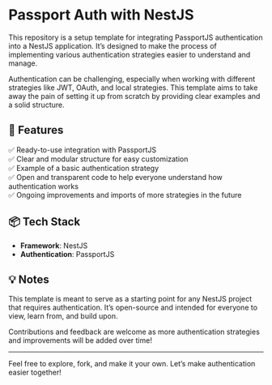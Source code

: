 # Passport Auth with NestJS

This repository is a setup template for integrating PassportJS authentication into a NestJS application. It’s designed to make the process of implementing various authentication strategies easier to understand and manage.

Authentication can be challenging, especially when working with different strategies like JWT, OAuth, and local strategies. This template aims to take away the pain of setting it up from scratch by providing clear examples and a solid structure.

## 🚀 Features
✅ Ready-to-use integration with PassportJS  
✅ Clear and modular structure for easy customization  
✅ Example of a basic authentication strategy  
✅ Open and transparent code to help everyone understand how authentication works  
✅ Ongoing improvements and imports of more strategies in the future

## 📦 Tech Stack
- **Framework**: NestJS
- **Authentication**: PassportJS

## 💡 Notes
This template is meant to serve as a starting point for any NestJS project that requires authentication. It’s open-source and intended for everyone to view, learn from, and build upon.

Contributions and feedback are welcome as more authentication strategies and improvements will be added over time!

---

Feel free to explore, fork, and make it your own. Let’s make authentication easier together!
